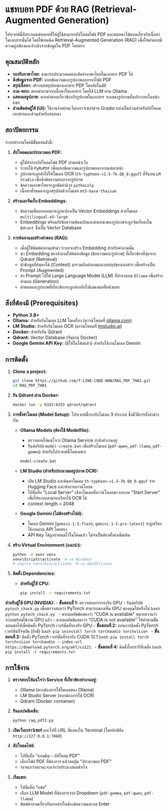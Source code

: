 # แชทบอท PDF ด้วย RAG (Retrieval-Augmented Generation)

โปรเจกต์นี้คือระบบแชทบอทที่ให้ผู้ใช้สามารถอัปโหลดไฟล์ PDF และสนทนาโต้ตอบเกี่ยวกับเนื้อหาในเอกสารนั้นได้ โดยใช้เทคนิค Retrieval-Augmented Generation (RAG) เพื่อให้คำตอบมีความถูกต้องและอ้างอิงจากข้อมูลใน PDF โดยตรง

## คุณสมบัติหลัก

- **รองรับภาษาไทย:** สามารถประมวลผลและตัดคำภาษาไทยในเอกสาร PDF ได้
- **ดึงข้อมูลจาก PDF:** แยกข้อความและรูปภาพออกจากไฟล์ PDF
- **สรุปเนื้อหา:** สร้างบทสรุปย่อของเอกสาร PDF โดยอัตโนมัติ
- **ถาม-ตอบ:** ตอบคำถามจากเนื้อหาในเอกสาร โดยใช้ LLM ผ่าน Ollama
- **แสดงผลรูปภาพ:** หากคำตอบเกี่ยวข้องกับรูปภาพในเอกสาร จะแสดงรูปภาพนั้นประกอบในหน้าแชท
- **ส่วนติดต่อผู้ใช้ (UI):** ใช้งานง่ายผ่านเว็บเบราว์เซอร์ด้วย Gradio แบ่งเป็นส่วนสำหรับอัปโหลดเอกสารและส่วนสำหรับสนทนา

## สถาปัตยกรรม

ระบบทำงานโดยมีขั้นตอนดังนี้:

1.  **อัปโหลดและประมวลผล PDF:**
    - ผู้ใช้ทำการอัปโหลดไฟล์ PDF ผ่านหน้าเว็บ
    - ระบบใช้ `PyMuPDF` เพื่อแยกข้อความและรูปภาพออกจากแต่ละหน้า
    - รูปภาพจะถูกส่งไปให้โมเดล OCR (`th-typhoon-v1.5-7b.Q8_0.gguf`) ที่รันบน `LM Studio` เพื่อดึงข้อความออกจากรูปภาพ
    - ข้อความภาษาไทยจะถูกตัดคำด้วย `pythainlp`
    - เนื้อหาทั้งหมดจะถูกสรุปย่อด้วยโมเดล `mt5-base-thaisum`

2.  **สร้างและจัดเก็บ Embeddings:**
    - ข้อความที่แยกออกมาจะถูกแปลงเป็น Vector Embeddings ด้วยโมเดล `multilingual-e5-large`
    - Embeddings พร้อมกับข้อความต้นฉบับและตำแหน่งของรูปภาพจะถูกจัดเก็บลงใน `Qdrant` ซึ่งเป็น Vector Database

3.  **การค้นหาและสร้างคำตอบ (RAG):**
    - เมื่อผู้ใช้พิมพ์คำถามเข้ามา ระบบจะสร้าง Embedding สำหรับคำถามนั้น
    - นำ Embedding ของคำถามไปค้นหาข้อมูล (ข้อความและรูปภาพ) ที่เกี่ยวข้องที่สุดจาก Qdrant (Retrieval)
    - นำข้อมูลที่ค้นหาได้ (Context) มารวมกับคำถามและบทสรุปของเอกสาร เพื่อสร้างเป็น Prompt (Augmented)
    - ส่ง Prompt ไปให้ Large Language Model (LLM) ที่ทำงานบน `Ollama` เพื่อสร้างคำตอบ (Generation)
    - คำตอบและรูปภาพที่เกี่ยวข้องจะถูกส่งกลับไปแสดงผลที่หน้าแชท

## สิ่งที่ต้องมี (Prerequisites)

- **Python 3.8+**
- **Ollama:** สำหรับรันโมเดล LLM ในเครื่อง (ดาวน์โหลดที่ [ollama.com](https://ollama.com/))
- **LM Studio:** สำหรับรันโมเดล OCR (ดาวน์โหลดที่ [lmstudio.ai](https://lmstudio.ai/))
- **Docker:** สำหรับรัน Qdrant
- **Qdrant:** Vector Database (รันผ่าน Docker)
- **Google Gemini API Key:** (มีให้ในโค้ดแล้ว) สำหรับใช้งานโมเดล Gemini

## การติดตั้ง

1.  **Clone a project:**
    ```bash
    git clone https://github.com/T-LINE-CODE-NOW/RAG_PDF_THAI.git
    cd RAG_PDF_THAI
    ```

2.  **รัน Qdrant ผ่าน Docker:**
    ```bash
    docker run -p 6333:6333 qdrant/qdrant
    ```

3.  **การตั้งค่าโมเดล (Model Setup):**
    โปรเจกต์นี้รองรับโมเดล 3 ประเภท ซึ่งมีวิธีการตั้งค่าต่างกัน:

    - **Ollama Models (ต้องใช้ Modelfile):**
        - ตรวจสอบให้แน่ใจว่า Ollama Service กำลังทำงานอยู่
        - รันสคริปต์ `model-create.bat` เพื่อสร้างโมเดล (`pdf-qwen`, `pdf-llama`, `pdf-gemma`) สำหรับโปรเจกต์นี้โดยเฉพาะ
        ```bash
        model-create.bat
        ```

    - **LM Studio (สำหรับประมวลผลรูปภาพ OCR):**
        - เปิด LM Studio และค้นหาโมเดล `th-typhoon-v1.5-7b.Q8_0.gguf` จาก Hugging Face และทำการดาวน์โหลด
        - ไปที่แท็บ "Local Server" เลือกโมเดลที่ดาวน์โหลดมา และกด "Start Server" เพื่อให้ระบบสามารถเรียกใช้ OCR ได้
        - context length = 2048

    - **Google Gemini (ไม่ต้องสร้างไฟล์):**
        - โมเดล Gemini (`gemini-1.5-flash`, `gemini-1.5-pro-latest`) จะถูกเรียกใช้งานผ่าน API โดยตรง
        - API Key ได้ถูกกำหนดไว้ในโค้ดแล้ว ไม่จำเป็นต้องตั้งค่าเพิ่มเติม

4.  **สร้าง Virtual Environment (แนะนำ):**
    ```bash
    python -m venv venv
    venv\Scripts\activate  # บน Windows
    # source venv/bin/activate  # บน macOS/Linux
    ```

5.  **ติดตั้ง Dependencies:**
    - **สำหรับผู้ใช้ CPU:**
      ```bash
      pip install -r requirements.txt
      ```
**สำหรับผู้ใช้ GPU (NVIDIA):**
      - **ขั้นตอนที่ 1:** ตรวจสอบการรองรับ GPU
        - รันสคริปต์ `pytoch_chack.py` เพื่อตรวจสอบว่า PyTorch สามารถมองเห็น GPU ของคุณได้หรือไม่
        ```bash
        python pytoch_chack.py
        ```
        - หากผลลัพธ์แสดงว่า "CUDA is available" หมายความว่าระบบพร้อมใช้งาน GPU แล้ว
        - หากผลลัพธ์แสดงว่า "CUDA is not available" ให้ทำตามขั้นตอนต่อไปเพื่อติดตั้ง PyTorch เวอร์ชันที่รองรับ GPU
      - **ขั้นตอนที่ 2:** ถอนการติดตั้ง PyTorch เวอร์ชันปัจจุบัน (ถ้ามี)
        ```bash
        pip uninstall torch torchaudio torchvision
        ```
      - **ขั้นตอนที่ 3:** ติดตั้ง PyTorch เวอร์ชันที่รองรับ CUDA 12.1
        ```bash
        pip install torch torchvision torchaudio --index-url https://download.pytorch.org/whl/cu121
        ```
      - **ขั้นตอนที่ 4:** ติดตั้งไลบรารีที่เหลือ
        ```bash
        pip install -r requirements.txt
        ```

## การใช้งาน

1.  **ตรวจสอบให้แน่ใจว่า Service ที่เกี่ยวข้องทำงานอยู่:**
    - Ollama (หากต้องการใช้โมเดลของ Ollama)
    - LM Studio Server (หากต้องการใช้ OCR)
    - Qdrant (Docker container)

2.  **รันแอปพลิเคชัน:**
    ```bash
    python rag_pdf2.py
    ```

3.  **เปิดเว็บเบราว์เซอร์** และไปที่ URL ที่แสดงใน Terminal (โดยปกติคือ `http://127.0.0.1:7860`)

4.  **อัปโหลดไฟล์:**
    - ไปที่แท็บ "แอดมิน - อัปโหลด PDF"
    - เลือกไฟล์ PDF ที่ต้องการ แล้วกดปุ่ม "ประมวลผล PDF"
    - รอจนกว่าสถานะจะแจ้งว่าประมวลผลสำเร็จ

5.  **เริ่มแชท:**
    - ไปที่แท็บ "แชท"
    - เลือก LLM Model ที่ต้องการจาก Dropdown (`pdf-gemma`, `pdf-qwen`, `pdf-llama`)
    - พิมพ์คำถามเกี่ยวกับเอกสารในช่องข้อความและกด Enter
